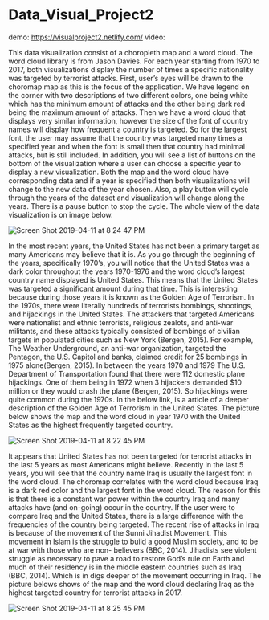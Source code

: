 # Data_Visual_Project2
demo: https://visualproject2.netlify.com/
video:

This data visualization consist of a choropleth map and a word cloud. The word cloud library is from Jason Davies. For each year starting from 1970 to 2017, both visualizations display the number of times a specific nationality was targeted by terrorist attacks. First, user’s eyes will be drawn to the choromap map as this is the focus of the application.  We have legend on the corner with two descriptions of two different colors, one being white which has the minimum amount of attacks and the other being dark red being the maximum amount of attacks. Then we have a word cloud that displays very similar information, however the size of the font of country names will display how frequent a country is targeted. So for the largest font, the user may assume that the country was targeted many times a specified year and when the font is small then that country had minimal attacks, but is still included. In addition, you will see a list of buttons on the bottom of the visualization where a user can choose a specific year to display a new visualization. Both the map and the word cloud have corresponding data and if a year is specified then both visualizations will change to the new data of the year chosen. Also, a play button will cycle through the years of the dataset and visualization will change along the years. There is a pause button to stop the cycle. The whole view of the data visualization is on image below. 

![Screen Shot 2019-04-11 at 8 24 47 PM](https://user-images.githubusercontent.com/32583946/56006288-edbf4e00-5c99-11e9-8999-b569a8bfca23.png)

In the most recent years, the United States has not been a primary target as many Americans may believe that it is. As you go through the beginning of the years, specifically 1970’s, you will notice that the United States was a dark color throughout the years 1970-1976 and the word cloud’s largest country name displayed is United States. This means that the United States was targeted a significant amount during that time. This is interesting because during those years it is known as the Golden Age of Terrorism. In the 1970s, there were literally hundreds of terrorists bombings, shootings, and hijackings in the United States. The attackers that targeted Americans were nationalist and ethnic terrorists, religious zealots, and anti-war militants, and these attacks typically consisted of bombings of civilian targets in populated cities such as New York (Bergen, 2015). For example, The Weather Underground, an anti-war organization, targeted the Pentagon, the U.S. Capitol and banks, claimed credit for 25 bombings in 1975 alone(Bergen, 2015).  In between the years 1970 and 1979 The U.S. Department of Transportation found that there were 112 domestic plane hijackings. One of them being in 1972 when 3 hijackers demanded $10 million or they would crash the plane (Bergen, 2015). So hijackings were quite common during the 1970s. In the below link, is a article of a deeper description of the Golden Age of Terrorism in the United States.  The picture below shows the map and the word cloud in year 1970 with the United States as the highest frequently targeted country. 

![Screen Shot 2019-04-11 at 8 22 45 PM](https://user-images.githubusercontent.com/32583946/56006287-ebf58a80-5c99-11e9-959b-1748cd3314f5.png)

It appears that United States has not been targeted for terrorist attacks in the last 5 years as most Americans might believe. Recently in the last 5 years, you will see that the country name Iraq is usually the largest font in the word cloud. The choromap correlates with the word cloud because Iraq is a dark red color and the largest font in the word cloud. The reason for this is that there is a constant war power within the country Iraq and many attacks have (and on-going) occur in the country. If the user were to compare Iraq and the United States, there is a large difference with the frequencies of the country being targeted. The recent rise of attacks in Iraq is because of the movement of the Sunni Jihadist Movement. This movement in Islam is the struggle to build a good Muslim society, and to be at war with those who are non- believers (BBC, 2014). Jihadists see violent struggle as necessary to pave a road to restore God’s rule on Earth and much of their residency is in the middle eastern countries such as Iraq (BBC, 2014). Which is in digs deeper of the movement occurring in Iraq. The picture belows shows of the map and the word cloud declaring Iraq as the highest targeted country for terrorist attacks in 2017. 

![Screen Shot 2019-04-11 at 8 25 45 PM](https://user-images.githubusercontent.com/32583946/56006333-f44dc580-5c99-11e9-93fd-97d7eaeec16a.png)
